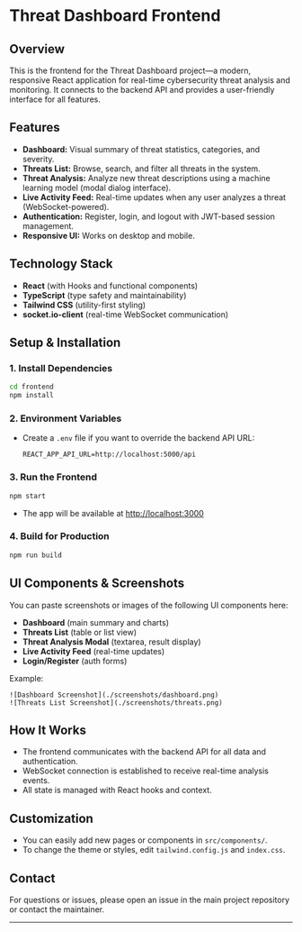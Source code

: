 # Threat Dashboard Frontend

## Overview
This is the frontend for the Threat Dashboard project—a modern, responsive React application for real-time cybersecurity threat analysis and monitoring. It connects to the backend API and provides a user-friendly interface for all features.

## Features
- **Dashboard:** Visual summary of threat statistics, categories, and severity.
- **Threats List:** Browse, search, and filter all threats in the system.
- **Threat Analysis:** Analyze new threat descriptions using a machine learning model (modal dialog interface).
- **Live Activity Feed:** Real-time updates when any user analyzes a threat (WebSocket-powered).
- **Authentication:** Register, login, and logout with JWT-based session management.
- **Responsive UI:** Works on desktop and mobile.

## Technology Stack
- **React** (with Hooks and functional components)
- **TypeScript** (type safety and maintainability)
- **Tailwind CSS** (utility-first styling)
- **socket.io-client** (real-time WebSocket communication)

## Setup & Installation

### 1. Install Dependencies
```sh
cd frontend
npm install
```

### 2. Environment Variables
- Create a `.env` file if you want to override the backend API URL:
  ```env
  REACT_APP_API_URL=http://localhost:5000/api
  ```

### 3. Run the Frontend
```sh
npm start
```
- The app will be available at [http://localhost:3000](http://localhost:3000)

### 4. Build for Production
```sh
npm run build
```

## UI Components & Screenshots
You can paste screenshots or images of the following UI components here:
- **Dashboard** (main summary and charts)
- **Threats List** (table or list view)
- **Threat Analysis Modal** (textarea, result display)
- **Live Activity Feed** (real-time updates)
- **Login/Register** (auth forms)

Example:
```
![Dashboard Screenshot](./screenshots/dashboard.png)
![Threats List Screenshot](./screenshots/threats.png)
```

## How It Works
- The frontend communicates with the backend API for all data and authentication.
- WebSocket connection is established to receive real-time analysis events.
- All state is managed with React hooks and context.

## Customization
- You can easily add new pages or components in `src/components/`.
- To change the theme or styles, edit `tailwind.config.js` and `index.css`.

## Contact
For questions or issues, please open an issue in the main project repository or contact the maintainer.

---
